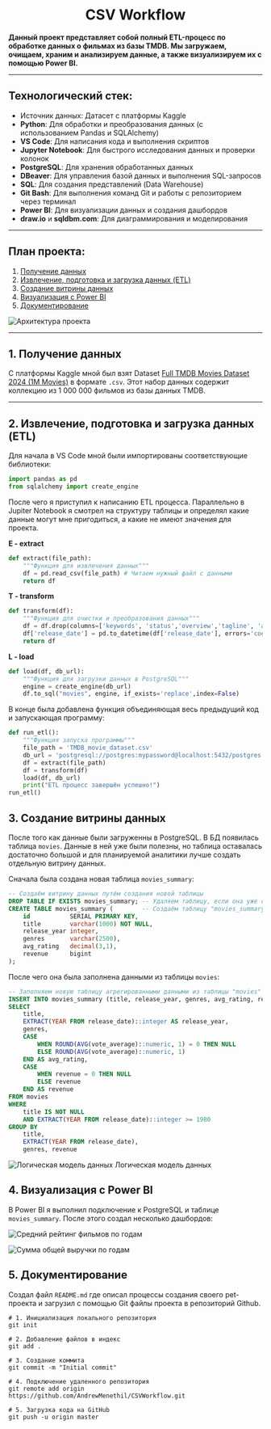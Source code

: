 <div align="center">
<h1>CSV Workflow</h1>
</div>

**Данный проект представляет собой полный ETL-процесс по обработке данных о фильмах из базы TMDB. Мы загружаем, очищаем, храним и анализируем данные, а также визуализируем их с помощью Power BI.**

---

## Технологический стек:
- Источник данных: Датасет с платформы Kaggle
- **Python**: Для обработки и преобразования данных (с использованием Pandas и SQLAlchemy)
- **VS Code**: Для написания кода и выполнения скриптов
- **Jupyter Notebook**: Для быстрого исследования данных и проверки колонок
- **PostgreSQL**: Для хранения обработанных данных
- **DBeaver**: Для управления базой данных и выполнения SQL-запросов
- **SQL**: Для создания представлений (Data Warehouse)
- **Git Bash**: Для выполнения команд Git и работы с репозиторием через терминал
- **Power BI**: Для визуализации данных и создания дашбордов
- **draw.io** и **sqldbm.com**: Для диаграммирования и моделирования

---

## План проекта:
1. [Получение данных](#1-получение-данных)
2. [Извлечение, подготовка и загрузка данных (ETL)](#2-извлечение-подготовка-и-загрузка-данных-etl)
3. [Создание витрины данных](#3-создание-витрины-данных)
4. [Визуализация с Power BI](#4-визуализация-с-power-bi)
5. [Документирование](#5-документирование)


![Архитектура проекта](ProjectArchitecture.png)

---

## <a id="1-получение-данных"></a> 1. Получение данных

С платформы Kaggle мной был взят Dataset [Full TMDB Movies Dataset 2024 (1M Movies)](https://www.kaggle.com/datasets/asaniczka/tmdb-movies-dataset-2023-930k-movies) в формате `.csv`. Этот набор данных содержит коллекцию из 1 000 000 фильмов из базы данных TMDB.

---

## <a id="2-извлечение-подготовка-и-загрузка-данных-etl"></a> 2. Извлечение, подготовка и загрузка данных (ETL)

Для начала в VS Code мной были импортированы соответствующие библиотеки:
```python
import pandas as pd
from sqlalchemy import create_engine
```
После чего я приступил к написанию ETL процесса. Параллельно в Jupiter Notebook я смотрел на структуру таблицы и определял какие данные могут мне пригодиться, а какие не имеют значения для проекта.

**E - extract**
```python
def extract(file_path): 
    """Функция для извлечения данных"""
    df = pd.read_csv(file_path) # Читаем нужный файл с данными
    return df
```

**T - transform**
```python
def transform(df): 
    """Функция для очистки и преобразования данных"""
    df = df.drop(columns=['keywords', 'status','overview','tagline', 'adult','backdrop_path','homepage', 'imdb_id','poster_path']) # Удалем лишние столбцы 
    df['release_date'] = pd.to_datetime(df['release_date'], errors='coerce') # Преобразуем столбец 'release_date' в формат datetime                 
    return df
```

**L - load**
```python
def load(df, db_url):
    """Функция для загрузки данных в PostgreSQL"""
    engine = create_engine(db_url)
    df.to_sql("movies", engine, if_exists='replace',index=False)
```

В конце была добавлена функция объединяющая весь предыдущий код и запускающая программу:
```python
def run_etl():
    """Функция запуска программы"""
    file_path = 'TMDB_movie_dataset.csv'
    db_url = 'postgresql://postgres:mypassword@localhost:5432/postgres'
    df = extract(file_path)
    df = transform(df)
    load(df, db_url)
    print("ETL процесс завершён успешно!")
run_etl()
```

## <a id="3-создание-витрины-данных"></a> 3. Создание витрины данных

После того как данные были загруженны в PostgreSQL. В БД появилась таблица `movies`. Данные в ней уже были полезны, но таблица оставалась достаточно большой и для планируемой аналитики лучше создать отдельную витрину данных. 

Сначала была создана новая таблица `movies_summary`: 
```SQL
-- Создаём витрину данных путём создания новой таблицы
DROP TABLE IF EXISTS movies_summary; -- Удаляем таблицу, если она уже существует
CREATE TABLE movies_summary (        -- Создаём таблицу "movies_summary" с нужными полями
    id           SERIAL PRIMARY KEY,
    title        varchar(1000) NOT NULL,
    release_year integer,
    genres       varchar(2500),
    avg_rating   decimal(3,1),
    revenue      bigint
);
```

После чего она была заполнена данными из таблицы `movies`:
```SQL
-- Заполняем новую таблицу агрегированными данными из таблицы "movies"
INSERT INTO movies_summary (title, release_year, genres, avg_rating, revenue)
SELECT
    title,
    EXTRACT(YEAR FROM release_date)::integer AS release_year,
    genres,
    CASE
        WHEN ROUND(AVG(vote_average)::numeric, 1) = 0 THEN NULL 
        ELSE ROUND(AVG(vote_average)::numeric, 1)
    END AS avg_rating,
    CASE 
        WHEN revenue = 0 THEN NULL 
        ELSE revenue
    END AS revenue
FROM movies
WHERE 
    title IS NOT NULL 
    AND EXTRACT(YEAR FROM release_date)::integer >= 1980
GROUP BY 
    title, 
    EXTRACT(YEAR FROM release_date), 
    genres, revenue
```
![Логическая модель данных](LogicalDataModel.png)
Логическая модель данных

## <a id="4-визуализация-с-power-bi"></a> 4. Визуализация с Power BI

В Power BI я выполнил подключение к PostgreSQL и таблице `movies_summary`. После этого создал несколько дашбордов:

![Средний рейтинг фильмов по годам](MovieRating.png)

![Сумма общей выручки по годам](AmountRevenue.png)

## <a id="5-документирование"></a> 5. Документирование

Создал файл `README.md` где описал процессы создания своего pet-проекта и загрузил с помощью Git файлы проекта в репозиторий Github.

```Git
# 1. Инициализация локального репозитория
git init

# 2. Добавление файлов в индекс
git add .

# 3. Создание коммита
git commit -m "Initial commit"

# 4. Подключение удаленного репозитория
git remote add origin https://github.com/AndrewMenethil/CSVWorkflow.git

# 5. Загрузка кода на GitHub
git push -u origin master
```
